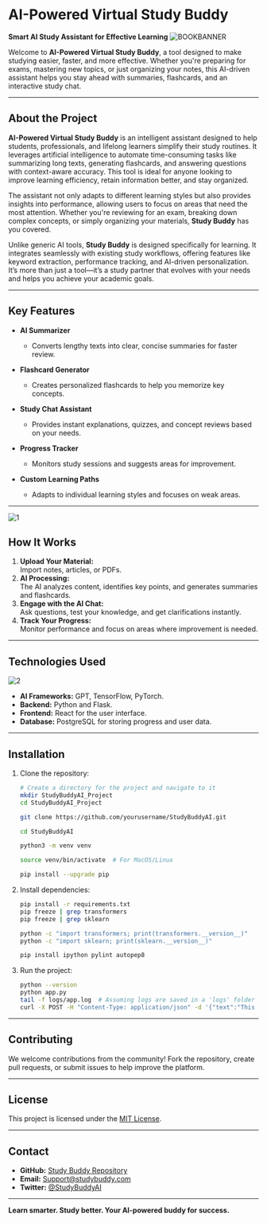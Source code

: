 # AI-Powered Virtual Study Buddy

**Smart AI Study Assistant for Effective Learning**
![BOOKBANNER](https://github.com/user-attachments/assets/bcd794d8-97c5-43a3-a47e-e364f15afea1)

Welcome to **AI-Powered Virtual Study Buddy**, a tool designed to make studying easier, faster, and more effective. Whether you're preparing for exams, mastering new topics, or just organizing your notes, this AI-driven assistant helps you stay ahead with summaries, flashcards, and an interactive study chat.

---

## **About the Project**

**AI-Powered Virtual Study Buddy** is an intelligent assistant designed to help students, professionals, and lifelong learners simplify their study routines. It leverages artificial intelligence to automate time-consuming tasks like summarizing long texts, generating flashcards, and answering questions with context-aware accuracy. This tool is ideal for anyone looking to improve learning efficiency, retain information better, and stay organized.

The assistant not only adapts to different learning styles but also provides insights into performance, allowing users to focus on areas that need the most attention. Whether you're reviewing for an exam, breaking down complex concepts, or simply organizing your materials, **Study Buddy** has you covered.

Unlike generic AI tools, **Study Buddy** is designed specifically for learning. It integrates seamlessly with existing study workflows, offering features like keyword extraction, performance tracking, and AI-driven personalization. It’s more than just a tool—it’s a study partner that evolves with your needs and helps you achieve your academic goals.

---

## Key Features

- **AI Summarizer**
  - Converts lengthy texts into clear, concise summaries for faster review.

- **Flashcard Generator**
  - Creates personalized flashcards to help you memorize key concepts.

- **Study Chat Assistant**
  - Provides instant explanations, quizzes, and concept reviews based on your needs.

- **Progress Tracker**
  - Monitors study sessions and suggests areas for improvement.

- **Custom Learning Paths**
  - Adapts to individual learning styles and focuses on weak areas.

---
![1](https://github.com/user-attachments/assets/db48225e-89d7-4063-8370-8d4d14e94022)

## How It Works

1. **Upload Your Material:**  
   Import notes, articles, or PDFs.
2. **AI Processing:**  
   The AI analyzes content, identifies key points, and generates summaries and flashcards.
3. **Engage with the AI Chat:**  
   Ask questions, test your knowledge, and get clarifications instantly.
4. **Track Your Progress:**  
   Monitor performance and focus on areas where improvement is needed.

---

## Technologies Used
![2](https://github.com/user-attachments/assets/1fc4ed1f-f648-4ce0-b1d8-f21b8e73e31e)

- **AI Frameworks:** GPT, TensorFlow, PyTorch.
- **Backend:** Python and Flask.
- **Frontend:** React for the user interface.
- **Database:** PostgreSQL for storing progress and user data.

---

## Installation

1. Clone the repository:
   ```bash
   # Create a directory for the project and navigate to it
   mkdir StudyBuddyAI_Project
   cd StudyBuddyAI_Project

   git clone https://github.com/yourusername/StudyBuddyAI.git

   cd StudyBuddyAI

   python3 -m venv venv

   source venv/bin/activate  # For MacOS/Linux

   pip install --upgrade pip
   ```
2. Install dependencies:
   ```bash
   pip install -r requirements.txt
   pip freeze | grep transformers
   pip freeze | grep sklearn

   python -c "import transformers; print(transformers.__version__)"
   python -c "import sklearn; print(sklearn.__version__)"

   pip install ipython pylint autopep8
   ```
3. Run the project:
   ```bash
   python --version
   python app.py
   tail -f logs/app.log  # Assuming logs are saved in a 'logs' folder
   curl -X POST -H "Content-Type: application/json" -d '{"text":"This is a test input"}' http://127.0.0.1:5000/summarize
   ```

---

## Contributing

We welcome contributions from the community! Fork the repository, create pull requests, or submit issues to help improve the platform.

---

## License

This project is licensed under the [MIT License](LICENSE).

---

## Contact

- **GitHub:** [Study Buddy Repository](https://github.com/DanielMiller2000/AI-StudyBuddy)
- **Email:** Support@studybuddy.com  
- **Twitter:** [@StudyBuddyAI](https://twitter.com/StudyBuddyAI)  

---

**Learn smarter. Study better. Your AI-powered buddy for success.**
